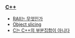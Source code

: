 ### [C++](http://blog.seulgi.kim/search/label/C%2B%2B)
* [RAII는 무엇인가](http://blog.seulgi.kim/2014/01/raii.html)
* [Object slicing](http://blog.seulgi.kim/2015/02/c-object-slicing.html)
* [C는 C++의 부분집합이 아니다](http://blog.seulgi.kim/2015/04/c-is-not-subset-of-cpp.html)
